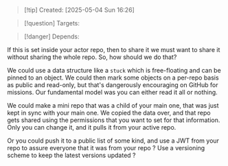 
>[!tip] Created: [2025-05-04 Sun 16:26]

>[!question] Targets: 

>[!danger] Depends: 

If this is set inside your actor repo, then to share it we must want to share it without sharing the whole repo. So, how should we do that? 

We could use a data structure like a `stuck` which is free-floating and can be pinned to an object. We could then mark some objects on a per-repo basis as public and read-only, but that's dangerously encouraging on GitHub for missions. Our fundamental model was you can either read it all or nothing. 

We could make a mini repo that was a child of your main one, that was just kept in sync with your main one. We copied the data over, and that repo gets shared using the permissions that you want to set for that information. Only you can change it, and it pulls it from your active repo. 

Or you could push it to a public list of some kind, and use a JWT from your repo to assure everyone that it was from your repo ?  Use a versioning scheme to keep the latest versions updated ?